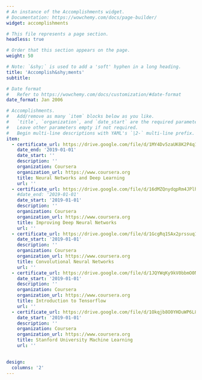 ```yaml
---
# An instance of the Accomplishments widget.
# Documentation: https://wowchemy.com/docs/page-builder/
widget: accomplishments

# This file represents a page section.
headless: true

# Order that this section appears on the page.
weight: 50

# Note: `&shy;` is used to add a 'soft' hyphen in a long heading.
title: 'Accomplish&shy;ments'
subtitle:

# Date format
#   Refer to https://wowchemy.com/docs/customization/#date-format
date_format: Jan 2006

# Accomplishments.
#   Add/remove as many `item` blocks below as you like.
#   `title`, `organization`, and `date_start` are the required parameters.
#   Leave other parameters empty if not required.
#   Begin multi-line descriptions with YAML's `|2-` multi-line prefix.
item:
  - certificate_url: https://drive.google.com/file/d/1MY4Dv5zaUK8K2P4q1tZnMtJec6q71ziI/view?usp=sharing
    date_end: '2019-01-01'
    date_start: ''
    description: ''
    organization: Coursera
    organization_url: https://www.coursera.org
    title: Neural Networks and Deep Learning
    url: ''
  - certificate_url: https://drive.google.com/file/d/16dMZQnydqpRm4JPlhFP_eyhDq0IlGx9J/view?usp=sharing
    #date_end: '2019-01-01'
    date_start: '2019-01-01'
    description: ''
    organization: Coursera
    organization_url: https://www.coursera.org
    title: Improving Deep Neural Networks 
    url: ''
  - certificate_url: https://drive.google.com/file/d/1GcgRq1SAx2prssuq1ES0yH6da6st9uxe/view?usp=sharing
    date_start: '2019-01-01'
    description: ''
    organization: Coursera
    organization_url: https://www.coursera.org
    title: Convolutional Neural Networks
    url: ''
  - certificate_url: https://drive.google.com/file/d/1JQYWqKy9kV0bbmO0NxH63luWK4Nlqotf/view?usp=sharing
    date_start: '2019-01-01'
    description: ''
    organization: Coursera
    organization_url: https://www.coursera.org
    title: Introduction to Tensorflow 
    url: ''
  - certificate_url: https://drive.google.com/file/d/1Okqjb8O0YHDuWP6L8oLMwmwdlBePll-1/view?usp=sharing
    date_start: '2019-01-01'
    description: ''
    organization: Coursera
    organization_url: https://www.coursera.org
    title: Stanford University Machine Learning
    url: ''
  

design:
  columns: '2'
---
```

